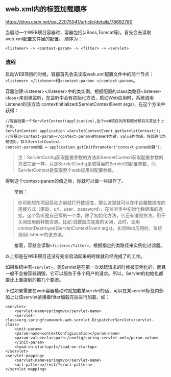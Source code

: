 ## web.xml内的标签加载顺序

https://blog.csdn.net/qq_22075041/article/details/78692780

当启动一个WEB项目容器时，容器包括(JBoss,Tomcat等)。首先会去读取web.xml配置文件里的配置。
顺序为：
```
<listener> -> <context-param> -> <filter> -> <servlet> 
```
### 流程

启动WEB项目的时候，容器首先会去读取web.xml配置文件中的两个节点：`<listener> </listener>`和`<context-param> </context-param>`。

容器创建\<listener>\</listener>中的类实例，根据配置的class类路径\<listener-class>来创建监听，在监听中会有初始化方法，启动Web应用时，系统调用Listener的该方法 contextInitialized(ServletContextEvent args)，在这个方法中获得：
```
//容器创建一个ServletContext(application),这个web项目的所有部分都将共享这个上下文。  
ServletContext application =ServletContextEvent.getServletContext();  
//容器以<context-param></context-param>的name作为键，value作为值，将其转化为键值对，存入ServletContext  
context-param的值 = application.getInitParameter("context-param的键"); 
```

>注：ServletConfig获取配置参数的方法和ServletContext获取配置参数的方法完全一样，只是ServletConfig是取得当前Servlet的配置参数，而ServletContext是获取整个web应用的配置参数。

得到这个context-param的值之后，你就可以做一些操作了。

　　举例：
>你可能想在项目启动之前就打开数据库，那么这里就可以在<context-param>中设置数据库的连接方式（驱动、url、user、password），在监听类中初始化数据库的连接。这个监听是自己写的一个类，除了初始化方法，它还有销毁方法，用于关闭应用前释放资源。比如:说数据库连接的关闭，此时，调用contextDestroyed(ServletContextEvent args)，关闭Web应用时，系统调用Listener的该方法。

　　接着，容器会读取`<filter></filter>`，根据指定的类路径来实例化过滤器。

以上都是在WEB项目还没有完全启动起来的时候就已经完成了的工作。

如果系统中有`<servlet>`，则Servlet是在第一次发起请求的时候被实例化的，而且一般不会被容器销毁，它可以服务于多个用户的请求。所以，Servlet的初始化都要比上面提到的那几个要迟。

不过如果需要在web容器启动时就加载某servlet的话，可以在某servlet标签内部加上<load-on-startup>让该servlet紧接着filter加载完后进行加载，如：

```
<servlet>  
    <servlet-name>springmvc</servlet-name>  
    <servlet-class>org.springframework.web.servlet.DispatcherServlet</servlet-class>  
    <init-param>  
    <param-name>contextConfigLocation</param-name>  
    <param-value>classpath:/config/spring-servlet.xml</param-value>  
    </init-param>  
    <load-on-startup>1</load-on-startup>  
</servlet>  
<servlet-mapping>  
    <servlet-name>springmvc</servlet-name>  
    <url-pattern>/rest/*</url-pattern>  
</servlet-mapping>  
```
